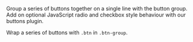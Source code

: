 Group a series of buttons together on a single line with the button group. Add on optional JavaScript radio and checkbox style behaviour with our buttons plugin.

Wrap a series of buttons with `.btn` in `.btn-group`.